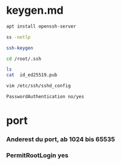 # keygen.md

```bash
apt install openssh-server
```
```bash
ss -netlp
```
```bash
ssh-keygen
```
```bash
cd /root/.ssh
```
```bash
ls
cat  id_ed25519.pub
```
```bash
vim /etc/ssh/sshd_config
```
```bash
PasswordAuthentication no/yes           
```
# port
### Anderest du port, ab 1024 bis 65535
### PermitRootLogin yes
